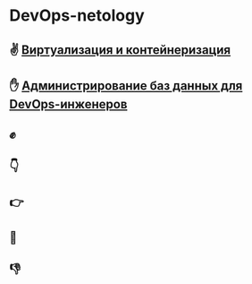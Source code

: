  DevOps-netology
================

## :v: [Виртуализация и контейнеризация](./01-virt-homeworks/README.md)

## :hand: [Администрирование баз данных для DevOps-инженеров](./02-db-homeworks/README.md)

## :fist:

## :point_down:

## :point_right:

## :wave:

## :thumbsdown:
